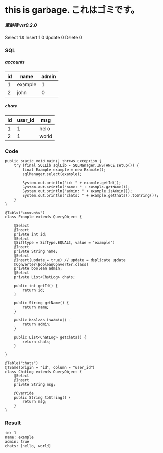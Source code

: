 
# this is garbage. これはゴミです。

##### 筆跡時 ver0.2.0

Select 1.0
Insert 1.0
Update 0
Delete 0

### SQL
##### accounts

| id | name | admin |
----|----|----
| 1 | example | 1
| 2 | john | 0

##### chats

| id | user_id | msg |
----|----|----
| 1 | 1 | hello
| 2 | 1 | world

### Code
~~~
public static void main() throws Exception {
	try (final SQLLib sqlLib = SQLManager.INSTANCE.setup()) {
		final Example example = new Example();
		sqlManager.select(example);

		System.out.println("id: " + example.getId());
		System.out.println("name: " + example.getName());
		System.out.println("admin: " + example.isAdmin());
		System.out.println("chats: " + example.getChats().toString());
	}
}

@Table("accounts")
class Example extends QueryObject {
	
	@Select
	@Insert
	private int id;
	@Select
	@Sif(type = SifType.EQUALS, value = "example")
	@Insert
	private String name;
	@Select
	@Insert(update = true) // update = deplicate update
	@Converter(BooleanConverter.class)
	private boolean admin;
	@Select
	private List<ChatLog> chats;

	public int getId() {
		return id;
	}

	public String getName() {
		return name;
	}

	public boolean isAdmin() {
		return admin;
	}

	public List<ChatLog> getChats() {
		return chats;
	}

}

@Table("chats")
@TSame(origin = "id", column = "user_id")
class ChatLog extends QueryObject {
	@Select
	@Insert
	private String msg;

	@Override
	public String toString() {
		return msg;
	}
}
~~~

### Result
~~~
id: 1
name: example
admin: true
chats: [hello, world]
~~~
